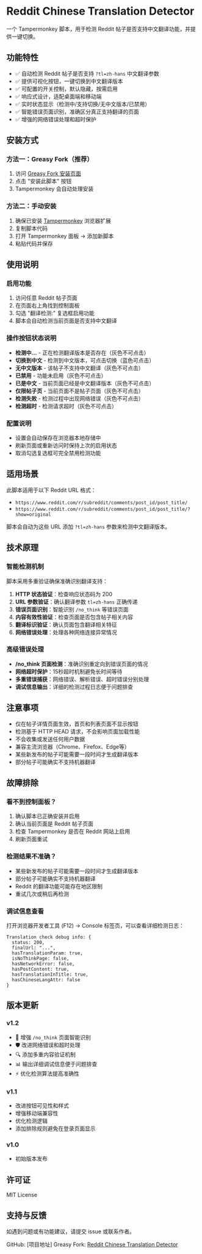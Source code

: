 ﻿
# Reddit Chinese Translation Detector

一个 Tampermonkey 脚本，用于检测 Reddit 帖子是否支持中文翻译功能，并提供一键切换。

## 功能特性

- ✅ 自动检测 Reddit 帖子是否支持 `?tl=zh-hans` 中文翻译参数
- ✅ 提供可视化按钮，一键切换到中文翻译版本
- ✅ 可配置的开关控制，默认隐藏，按需启用
- ✅ 响应式设计，适配桌面端和移动端
- ✅ 实时状态显示（检测中/支持切换/无中文版本/已禁用）
- ✅ 智能错误页面识别，准确区分真正支持翻译的页面
- ✅ 增强的网络错误处理和超时保护

## 安装方式

### 方法一：Greasy Fork（推荐）
1. 访问 [Greasy Fork 安装页面](https://greasyfork.org/scripts/reddit-chinese-translation-detector)
2. 点击 "安装此脚本" 按钮
3. Tampermonkey 会自动处理安装

### 方法二：手动安装
1. 确保已安装 [Tampermonkey](https://www.tampermonkey.net/) 浏览器扩展
2. 复制脚本代码
3. 打开 Tampermonkey 面板 → 添加新脚本
4. 粘贴代码并保存

## 使用说明

### 启用功能
1. 访问任意 Reddit 帖子页面
2. 在页面右上角找到控制面板
3. 勾选 "翻译检测:" 复选框启用功能
4. 脚本会自动检测当前页面是否支持中文翻译

### 操作按钮状态说明
- **检测中...** - 正在检测翻译版本是否存在（灰色不可点击）
- **切换到中文** - 检测到中文版本，可点击切换（蓝色可点击）
- **无中文版本** - 该帖子不支持中文翻译（灰色不可点击）
- **已禁用** - 功能未启用（灰色不可点击）
- **已是中文** - 当前页面已经是中文翻译版本（灰色不可点击）
- **仅限帖子页** - 当前页面不是帖子页面（灰色不可点击）
- **检测失败** - 检测过程中出现网络错误（灰色不可点击）
- **检测超时** - 检测请求超时（灰色不可点击）

### 配置说明
- 设置会自动保存在浏览器本地存储中
- 刷新页面或重新访问时保持上次的启用状态
- 取消勾选复选框可完全禁用检测功能

## 适用场景

此脚本适用于以下 Reddit URL 格式：
- `https://www.reddit.com/r/subreddit/comments/post_id/post_title/`
- `https://www.reddit.com/r/subreddit/comments/post_id/post_title/?show=original`

脚本会自动为这些 URL 添加 `?tl=zh-hans` 参数来检测中文翻译版本。

## 技术原理

### 智能检测机制
脚本采用多重验证确保准确识别翻译支持：

1. **HTTP 状态验证**：检查响应状态码为 200
2. **URL 参数验证**：确认翻译参数 `tl=zh-hans` 正确传递
3. **错误页面识别**：智能识别 `/no_think` 等错误页面
4. **内容有效性验证**：检查页面是否包含帖子相关内容
5. **翻译标识验证**：确认页面包含翻译相关特征
6. **网络错误处理**：处理各种网络连接异常情况

### 高级错误处理
- **/no_think 页面检测**：准确识别重定向到错误页面的情况
- **网络超时保护**：15秒超时机制避免长时间等待
- **多重错误捕获**：网络错误、解析错误、超时错误分别处理
- **调试信息输出**：详细的检测过程日志便于问题排查

## 注意事项

- 仅在帖子详情页面生效，首页和列表页面不显示按钮
- 检测基于 HTTP HEAD 请求，不会影响页面加载性能
- 不会收集或发送任何用户数据
- 兼容主流浏览器（Chrome、Firefox、Edge等）
- 某些新发布的帖子可能需要一段时间才生成翻译版本
- 部分帖子可能确实不支持机器翻译

## 故障排除

### 看不到控制面板？
1. 确认脚本已正确安装并启用
2. 确认当前页面是 Reddit 帖子页面
3. 检查 Tampermonkey 是否在 Reddit 网站上启用
4. 刷新页面重试

### 检测结果不准确？
- 某些新发布的帖子可能需要一段时间才生成翻译版本
- 部分帖子可能确实不支持机器翻译
- Reddit 的翻译功能可能存在地区限制
- 重试几次或稍后再检测

### 调试信息查看
打开浏览器开发者工具 (F12) → Console 标签页，可以查看详细检测日志：
```
Translation check debug info: {
  status: 200,
  finalUrl: "...",
  hasTranslationParam: true,
  isNoThinkPage: false,
  hasNetworkError: false,
  hasPostContent: true,
  hasTranslationInTitle: true,
  hasChineseLangAttr: false
}
```

## 版本更新

### v1.2
- 🚀 增强 `/no_think` 页面智能识别
- 🛡️ 改进网络错误和超时处理
- 🔍 添加多重内容验证机制
- 📊 输出详细调试信息便于问题排查
- ⚡ 优化检测算法提高准确性

### v1.1
- 改进按钮可见性和样式
- 增强移动端兼容性
- 优化检测逻辑
- 添加排除规则避免在登录页面显示

### v1.0
- 初始版本发布

## 许可证

MIT License

## 支持与反馈

如遇到问题或有功能建议，请提交 issue 或联系作者。

GitHub: [项目地址]
Greasy Fork: [Reddit Chinese Translation Detector](https://greasyfork.org/zh-CN/scripts/543406-reddit-chinese-translation-detector)
